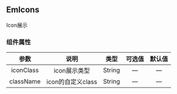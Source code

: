 ## EmIcons

Icon展示

### 组件属性

|   参数    |       说明        |  类型  | 可选值 | 默认值 |
| :-------: | :---------------: | :----: | :----: | :----: |
| iconClass |   icon展示类型    | String |   —    |   —    |
| className | icon的自定义class | String |   —    |   —    |
